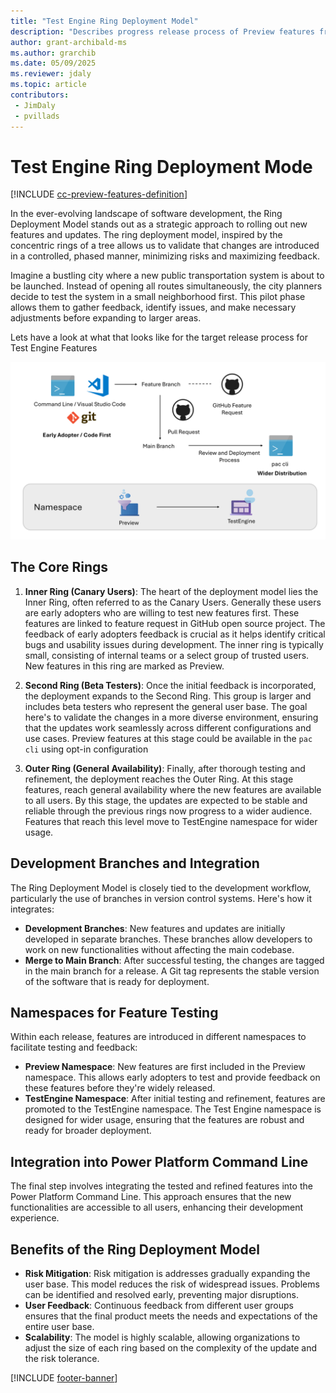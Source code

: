 ```yaml
---
title: "Test Engine Ring Deployment Model"
description: "Describes progress release process of Preview features from source code to general availability"
author: grant-archibald-ms
ms.author: grarchib
ms.date: 05/09/2025
ms.reviewer: jdaly
ms.topic: article
contributors:
 - JimDaly
 - pvillads
---
```


# Test Engine Ring Deployment Mode

[!INCLUDE [cc-preview-features-definition](../includes/cc-preview-features-definition.md)]

In the ever-evolving landscape of software development, the Ring Deployment Model stands out as a strategic approach to rolling out new features and updates. The ring deployment model, inspired by the concentric rings of a tree allows us to validate that changes are introduced in a controlled, phased manner, minimizing risks and maximizing feedback.

Imagine a bustling city where a new public transportation system is about to be launched. Instead of opening all routes simultaneously, the city planners decide to test the system in a small neighborhood first. This pilot phase allows them to gather feedback, identify issues, and make necessary adjustments before expanding to larger areas.

Lets have a look at what that looks like for the target release process for Test Engine Features

![Overview diagram of target release process for new features](./media/ring-deployment-model.png)

## The Core Rings

1. **Inner Ring (Canary Users)**: The heart of the deployment model lies the Inner Ring, often referred to as the Canary Users. Generally these users are early adopters who are willing to test new features first. These features are linked to feature request in GitHub open source project. The feedback of early adopters feedback is crucial as it helps identify critical bugs and usability issues during development. The inner ring is typically small, consisting of internal teams or a select group of trusted users. New features in this ring are marked as Preview.

2. **Second Ring (Beta Testers)**: Once the initial feedback is incorporated, the deployment expands to the Second Ring. This group is larger and includes beta testers who represent the general user base. The goal here's to validate the changes in a more diverse environment, ensuring that the updates work seamlessly across different configurations and use cases. Preview features at this stage could be available in the `pac cli` using opt-in configuration

3. **Outer Ring (General Availability)**: Finally, after thorough testing and refinement, the deployment reaches the Outer Ring. At this stage features, reach general availability where the new features are available to all users. By this stage, the updates are expected to be stable and reliable through the previous rings now progress to a wider audience. Features that reach this level move to TestEngine namespace for wider usage.

## Development Branches and Integration

The Ring Deployment Model is closely tied to the development workflow, particularly the use of branches in version control systems. Here's how it integrates:

- **Development Branches**: New features and updates are initially developed in separate branches. These branches allow developers to work on new functionalities without affecting the main codebase.
- **Merge to Main Branch**: After successful testing, the changes are tagged in the main branch for a release. A Git tag represents the stable version of the software that is ready for deployment.

## Namespaces for Feature Testing

Within each release, features are introduced in different namespaces to facilitate testing and feedback:

- **Preview Namespace**: New features are first included in the Preview namespace. This allows early adopters to test and provide feedback on these features before they're widely released.
- **TestEngine Namespace**: After initial testing and refinement, features are promoted to the TestEngine namespace. The Test Engine namespace is designed for wider usage, ensuring that the features are robust and ready for broader deployment.

## Integration into Power Platform Command Line

The final step involves integrating the tested and refined features into the Power Platform Command Line. This approach ensures that the new functionalities are accessible to all users, enhancing their development experience.

## Benefits of the Ring Deployment Model

- **Risk Mitigation**: Risk mitigation is addresses gradually expanding the user base. This model reduces the risk of widespread issues. Problems can be identified and resolved early, preventing major disruptions.
- **User Feedback**: Continuous feedback from different user groups ensures that the final product meets the needs and expectations of the entire user base.
- **Scalability**: The model is highly scalable, allowing organizations to adjust the size of each ring based on the complexity of the update and the risk tolerance.

[!INCLUDE [footer-banner](../includes/footer-banner.md)]
